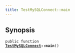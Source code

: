 ```yaml
---
title: TestMySQLConnect::main
---
```


## Synopsis

<code>public function <b><a href="TestMySQLConnect">TestMySQLConnect</a>::main</b>()</code>

